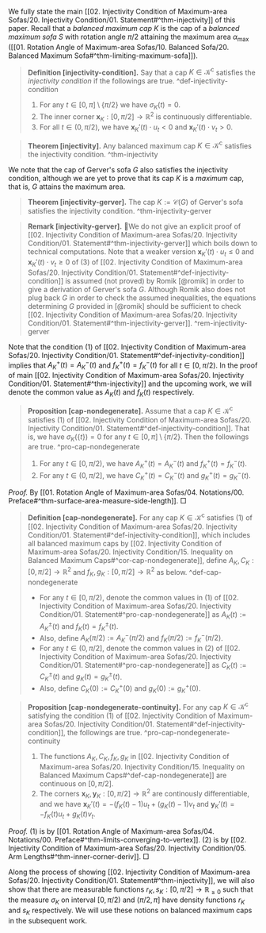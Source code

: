 We fully state the main [[02. Injectivity Condition of Maximum-area Sofas/20. Injectivity Condition/01. Statement#^thm-injectivity]] of this paper. Recall that a _balanced maximum cap_ $K$ is the cap of a _balanced maximum sofa_ $S$ with rotation angle $\pi/2$ attaining the maximum area $\alpha_{\max}$ ([[01. Rotation Angle of Maximum-area Sofas/10. Balanced Sofa/20. Balanced Maximum Sofa#^thm-limiting-maximum-sofa]]).

> __Definition [injectivity-condition].__ Say that a cap $K \in \mathcal{K}^\mathrm{c}$ satisfies the _injectivity condition_ if the followings are true. ^def-injectivity-condition
> 
> 1. For any $t \in [0, \pi] \setminus \left\{ \pi/2 \right\}$ we have $\sigma_K(t) = 0$.
> 2. The inner corner $\mathbf{x}_K : [0, \pi/2] \to \mathbb{R}^2$ is continuously differentiable.
> 3. For all $t \in (0, \pi/2)$, we have $\mathbf{x}_K'(t) \cdot u_t < 0$ and $\mathbf{x}_K'(t) \cdot v_t > 0$.

> __Theorem [injectivity].__ Any balanced maximum cap $K \in \mathcal{K}^\mathrm{c}$ satisfies the injectivity condition. ^thm-injectivity

We note that the cap of Gerver's sofa $G$ also satisfies the injectivity condition, although we are yet to prove that its cap $K$ is a _maximum_ cap, that is, $G$ attains the maximum area.

> __Theorem [injectivity-gerver].__ The cap $K := \mathcal{C}(G)$ of Gerver's sofa satisfies the injectivity condition. ^thm-injectivity-gerver

> __Remark [injectivity-gerver].__ We do not give an explicit proof of [[02. Injectivity Condition of Maximum-area Sofas/20. Injectivity Condition/01. Statement#^thm-injectivity-gerver]] which boils down to technical computations. Note that a weaker version $\mathbf{x}_K'(t) \cdot u_t \leq 0$ and $\mathbf{x}_K'(t) \cdot v_t \geq 0$ of (3) of [[02. Injectivity Condition of Maximum-area Sofas/20. Injectivity Condition/01. Statement#^def-injectivity-condition]] is assumed (not proved) by Romik [@romik] in order to give a derivation of Gerver's sofa $G$. Although Romik also does not plug back $G$ in order to check the assumed inequalities, the equations determining $G$ provided in [@romik] should be sufficient to check [[02. Injectivity Condition of Maximum-area Sofas/20. Injectivity Condition/01. Statement#^thm-injectivity-gerver]]. ^rem-injectivity-gerver

Note that the condition (1) of [[02. Injectivity Condition of Maximum-area Sofas/20. Injectivity Condition/01. Statement#^def-injectivity-condition]] implies that $A_K^+(t) = A_K^-(t)$ and $f_K^+(t) = f_K^-(t)$ for all $t \in [0, \pi/2)$. In the proof of main [[02. Injectivity Condition of Maximum-area Sofas/20. Injectivity Condition/01. Statement#^thm-injectivity]] and the upcoming work, we will denote the common value as $A_K(t)$ and $f_K(t)$ respectively.

> __Proposition [cap-nondegenerate].__ Assume that a cap $K \in \mathcal{K}^\mathrm{c}$ satisfies (1) of [[02. Injectivity Condition of Maximum-area Sofas/20. Injectivity Condition/01. Statement#^def-injectivity-condition]]. That is, we have $\sigma_K\left( \left\{ t \right\} \right) = 0$ for any $t \in [0, \pi] \setminus \left\{ \pi/2 \right\}$. Then the followings are true. ^pro-cap-nondegenerate
> 
> 1. For any $t \in [0, \pi/2)$, we have $A_K^+(t) = A_K^-(t)$ and $f_K^+(t) = f_K^-(t)$.
> 2. For any $t \in (0, \pi/2]$, we have $C_K^+(t) = C_K^-(t)$ and $g_K^+(t) = g_K^-(t)$.

_Proof._ By [[01. Rotation Angle of Maximum-area Sofas/04. Notations/00. Preface#^thm-surface-area-measure-side-length]]. □

> __Definition [cap-nondegenerate].__ For any cap $K \in \mathcal{K}^\mathrm{c}$ satisfies (1) of [[02. Injectivity Condition of Maximum-area Sofas/20. Injectivity Condition/01. Statement#^def-injectivity-condition]], which includes all balanced maximum caps by [[02. Injectivity Condition of Maximum-area Sofas/20. Injectivity Condition/15. Inequality on Balanced Maximum Caps#^cor-cap-nondegenerate]], define $A_K, C_K : [0, \pi/2] \to \mathbb{R}^2$ and $f_K, g_K : [0, \pi/2] \to \mathbb{R}^2$ as below. ^def-cap-nondegenerate
> 
> - For any $t \in [0, \pi/2)$, denote the common values in (1) of [[02. Injectivity Condition of Maximum-area Sofas/20. Injectivity Condition/01. Statement#^pro-cap-nondegenerate]] as $A_K(t) := A_K^{\pm}(t)$ and $f_K(t) = f_K^{\pm}(t)$.
> - Also, define $A_K(\pi/2) := A_K^-(\pi/2)$ and $f_K(\pi/2) := f_K^-(\pi/2)$.
> - For any $t \in (0, \pi/2]$, denote the common values in (2) of [[02. Injectivity Condition of Maximum-area Sofas/20. Injectivity Condition/01. Statement#^pro-cap-nondegenerate]] as $C_K(t) := C_K^{\pm}(t)$ and $g_K(t) = g_K^{\pm}(t)$.
> - Also, define $C_K(0) := C_K^+(0)$ and $g_K(0) := g_K^+(0)$.

> __Proposition [cap-nondegenerate-continuity].__ For any cap $K \in \mathcal{K}^\mathrm{c}$ satisfying the condition (1) of [[02. Injectivity Condition of Maximum-area Sofas/20. Injectivity Condition/01. Statement#^def-injectivity-condition]], the followings are true. ^pro-cap-nondegenerate-continuity
> 
> 1. The functions $A_K, C_K, f_K, g_K$ in [[02. Injectivity Condition of Maximum-area Sofas/20. Injectivity Condition/15. Inequality on Balanced Maximum Caps#^def-cap-nondegenerate]] are continuous on $[0, \pi/2]$.
> 2. The corners $\mathbf{x}_K, \mathbf{y}_K : [0, \pi/2] \to \mathbb{R}^2$ are continously differentiable, and we have $\mathbf{x}_K'(t) = -(f_K(t) - 1) u_t + (g_K(t) - 1) v_t$ and $\mathbf{y}_K'(t) = -f_K(t) u_t + g_K(t) v_t$.

_Proof._ (1) is by [[01. Rotation Angle of Maximum-area Sofas/04. Notations/00. Preface#^thm-limits-converging-to-vertex]]. (2) is by [[02. Injectivity Condition of Maximum-area Sofas/20. Injectivity Condition/05. Arm Lengths#^thm-inner-corner-deriv]]. □

Along the process of showing [[02. Injectivity Condition of Maximum-area Sofas/20. Injectivity Condition/01. Statement#^thm-injectivity]], we will also show that there are measurable functions $r_K, s_K : [0, \pi/2] \to \mathbb{R}_{\geq 0}$ such that the measure $\sigma_K$ on interval $[0, \pi/2)$ and $(\pi/2, \pi]$ have density functions $r_K$ and $s_K$ respectively. We will use these notions on balanced maximum caps in the subsequent work.

